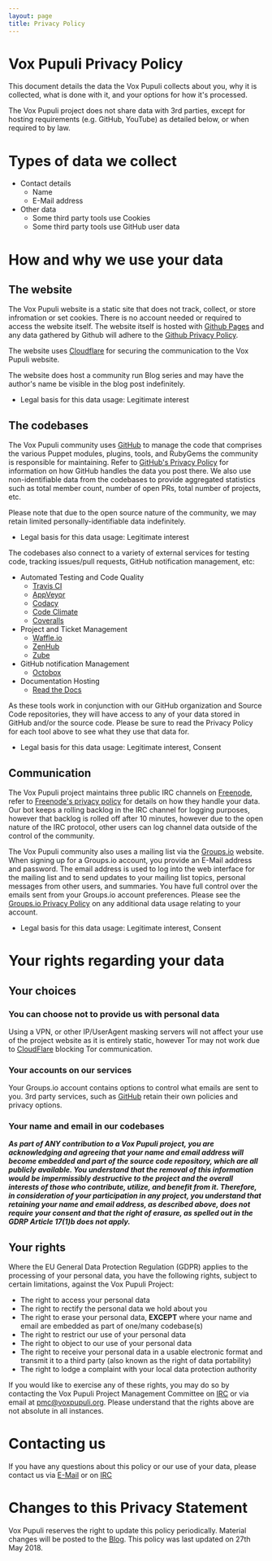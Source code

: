 ```yaml
---
layout: page
title: Privacy Policy
---
```


# Vox Pupuli Privacy Policy

This document details the data the Vox Pupuli collects about you, why it is
collected, what is done with it, and your options for how it's processed.

The Vox Pupuli project does not share data with 3rd parties, except for hosting
requirements (e.g. GitHub, YouTube) as detailed below, or when required to by
law.

# Types of data we collect

* Contact details
  * Name
  * E-Mail address
* Other data
  * Some third party tools use Cookies
  * Some third party tools use GitHub user data

# How and why we use your data

## The website

The Vox Pupuli website is a static site that does not track, collect, or store 
infromation or set cookies. There is no account needed or required to access 
the website itself. The website itself is hosted with [Github Pages](https://pages.github.com/) 
and any data gathered by Github will adhere to the [Github Privacy Policy](https://help.github.com/articles/github-privacy-statement/).

The website uses [Cloudflare](https://www.cloudflare.com) for securing the
communication to the Vox Pupuli website.

The website does host a community run Blog series and may have the 
author's name be visible in the blog post indefinitely.

* Legal basis for this data usage: Legitimate interest
 

## The codebases

The Vox Pupuli community uses [GitHub](https://github.com) to manage the code 
that comprises the various Puppet modules, plugins, tools, and RubyGems the 
community is responsible for maintaining. Refer to [GitHub's Privacy Policy](https://help.github.com/articles/github-privacy-statement/)
for information on how GitHub handles the data you post there. We also use 
non-identifiable data from the codebases to provide aggregated statistics such 
as total member count, number of open PRs, total number of projects, etc.

Please note that due to the open source nature of the community, we may retain 
limited personally-identifiable data indefinitely.

* Legal basis for this data usage: Legitimate interest

The codebases also connect to a variety of external services for testing code,
tracking issues/pull requests, GitHub notification management, etc:

* Automated Testing and Code Quality
  * [Travis CI](https://travis-ci.org/)
  * [AppVeyor](https://www.appveyor.com/)
  * [Codacy](https://www.codacy.com/)
  * [Code Climate](https://codeclimate.com/)
  * [Coveralls](https://coveralls.io/)
* Project and Ticket Management
  * [Waffle.io](https://waffle.io/)
  * [ZenHub](https://www.zenhub.com/)
  * [Zube](https://zube.io/)
* GitHub notification Management
  * [Octobox](https://octobox.io/)
* Documentation Hosting
  * [Read the Docs](https://readthedocs.org/)

As these tools work in conjunction with our GitHub organization and Source Code
repositories, they will have access to any of your data stored in GitHub and/or
the source code. Please be sure to read the Privacy Policy for each tool above
to see what they use that data for.

* Legal basis for this data usage: Legitimate interest, Consent

## Communication

The Vox Pupuli project maintains three public IRC channels on 
[Freenode](https://freenode.net), refer to [Freenode's privacy policy](https://freenode.net/policies#privacy-policy-and-data-retention)
for details on how they handle your data. Our bot keeps a rolling backlog in 
the IRC channel for logging purposes, however that backlog is rolled off after
10 minutes, however due to the open nature of the IRC protocol, other users can
log channel data outside of the control of the community.

The Vox Pupuli community also uses a mailing list via the 
[Groups.io](https://groups.io) website. When signing up for a Groups.io 
account, you provide an E-Mail address and password. The email address is used
to log into the web interface for the mailing list and to send updates to your 
mailing list topics, personal messages from other users, and summaries. You have 
full control over the emails sent from your Groups.io account preferences. 
Please see the [Groups.io Privacy Policy](https://groups.io/static/privacy) on 
any additional data usage relating to your account.

* Legal basis for this data usage: Legitimate interest, Consent

# Your rights regarding your data

## Your choices

### You can choose not to provide us with personal data

Using a VPN, or other IP/UserAgent masking servers will not affect your
use of the project website as it is entirely static, however Tor may not work
due to [CloudFlare](https://cloudflare.com) blocking Tor communication.

### Your accounts on our services

Your Groups.io account contains options to control what emails are sent to you. 3rd 
party services, such as [GitHub](https://github.com) retain their own policies 
and privacy options.

### Your name and email in our codebases

***As part of ANY contribution to a Vox Pupuli project, you are acknowledging and agreeing that your name and email address will become embedded and part of the source code repository, which are all publicly available. You understand that the removal of this information would be impermissibly destructive to the project and the overall interests of those who contribute, utilize, and benefit from it. Therefore, in consideration of your participation in any project, you understand that retaining your name and email address, as described above, does not require your consent and that the right of erasure, as spelled out in the GDRP Article 17(1)b does not apply.***

## Your rights

Where the EU General Data Protection Regulation (GDPR) applies to the 
processing of your personal data, you have the following rights, subject
to certain limitations, against the Vox Pupuli Project:

* The right to access your personal data
* The right to rectify the personal data we hold about you
* The right to erase your personal data, **EXCEPT** where your name and email are embedded as part of one/many codebase(s)
* The right to restrict our use of your personal data
* The right to object to our use of your personal data
* The right to receive your personal data in a usable electronic format and transmit it to a third party (also known as the right of data portability)
* The right to lodge a complaint with your local data protection authority

If you would like to exercise any of these rights, you may do so by contacting
the Vox Pupuli Project Management Committee on [IRC](https://kiwiirc.com/client/irc.freenode.net/?#voxpupuli-pmc)
or via email at [pmc@voxpupuli.org](mailto:pmc@voxpupuli.org). Please understand
that the rights above are not absolute in all instances.

# Contacting us

If you have any questions about this policy or our use of your data, please
contact us via [E-Mail](pmc@voxpupuli.org) or on [IRC](https://kiwiirc.com/client/irc.freenode.net/?#voxpupuli-pmc)

# Changes to this Privacy Statement

Vox Pupuli reserves the right to update this policy periodically. Material
changes will be posted to the [Blog](https://voxpupuli.org/posts). This policy
was last updated on 27th May 2018.

[GitHub]: https://help.github.com/articles/global-privacy-practices
[Freenode]: https://freenode.net/policies
[Groups.io]: https://groups.io/static/privacy
[CloudFlare]: https://www.cloudflare.com/privacypolicy/
[Travis CI]: https://docs.travis-ci.com/legal/privacy-policy/
[AppVeyor]: https://www.appveyor.com/privacy-policy/
[Codacy]: https://www.codacy.com/privacy
[Code Climate]: https://codeclimate.com/legal/privacy
[Coveralls]: https://coveralls.io/legal
[Waffle.io]: https://waffle.io/terms-of-service
[ZenHub]: https://www.zenhub.com/privacy-policy
[Zube]: https://zube.io/privacy
[Octobox]: https://octobox.io/privacy
[Read the Docs]: https://docs.readthedocs.io/en/latest/privacy-policy.html
